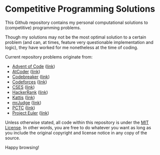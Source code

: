 # Competitive Programming Solutions

This Github repository contains my personal computational solutions to (competitive) programming problems. 

Though my solutions may not be the most optimal solution to a certain problem (and can, at times, feature very questionable implementation and logic), they have worked for me nonetheless at the time of coding.

Current repository problems originate from:
- [Advent of Code](./Advent%20of%20Code) ([link](https://adventofcode.com/))
- [AtCoder](./AtCoder/) ([link](https://atcoder.jp/))
- [Codebreaker](./Codebreaker/) ([link](https://codebreaker.xyz))
- [Codeforces](./Codeforces/) ([link](https://codeforces.com))
- [CSES](./CSES/) ([link](https://cses.fi/))
- [HackerRank](./HackerRank/) ([link](https://hackerrank.com))
- [Kattis](./Kattis/) ([link](https://open.kattis.com))
- [mrJudge](./mrJudge/) ([link](https://dunjudge.me))
- [PCTC](./PCTC/) ([link](https://pctc.cuttle.org))
- [Project Euler](./Project%20Euler/) ([link](https://projecteuler.net))

Unless otherwise stated, all code within this repository is under the [MIT License](./LICENSE). In other words, you are free to do whatever you want as long as you include the original copyright and license notice in any copy of the source.

Happy browsing!

